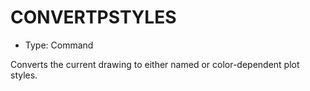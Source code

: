 # CONVERTPSTYLES

- Type: Command

Converts the current drawing to either named or color-dependent plot styles.
